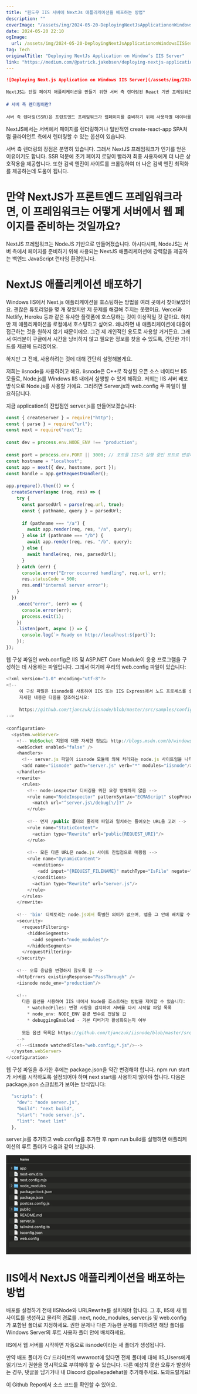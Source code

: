 ```yaml
---
title: "윈도우 IIS 서버에 NextJs 애플리케이션을 배포하는 방법"
description: ""
coverImage: "/assets/img/2024-05-20-DeployingNextJsApplicationonWindowsIISServer_0.png"
date: 2024-05-20 22:10
ogImage: 
  url: /assets/img/2024-05-20-DeployingNextJsApplicationonWindowsIISServer_0.png
tag: Tech
originalTitle: "Deploying NextJs Application on Window’s IIS Server"
link: "https://medium.com/@patrick.jakobsen/deploying-nextjs-application-on-windows-iis-server-60793f416eb1"
---
```



```markdown
![Deploying Next.js Application on Windows IIS Server](/assets/img/2024-05-20-DeployingNextJsApplicationonWindowsIISServer_0.png)

NextJS는 단일 페이지 애플리케이션을 만들기 위한 서버 측 렌더링된 React 기반 프레임워크입니다. 서버 측 렌더링 기능으로 인해 매우 인기가 높습니다. NextJS를 사용하여 다음 애플리케이션을 작성하는 것은 매우 간단합니다. NextJS를 사용하기 위해 명시적으로 구성할 필요가 없습니다. npm run dev를 실행하고 애플리케이션을 구축하기 시작하면 됩니다.

# 서버 측 렌더링이란?

서버 측 렌더링(SSR)은 프런트엔드 프레임워크가 웹페이지를 준비하기 위해 사용자별 데이터를 서버 측에서 가져와 사용자 화면으로 보내는 능력입니다. 사용자에게 표시하기 위해 클라이언트 측에서 웹페이지를 준비하는 대신에 서버 측에서 웹페이지를 준비합니다.
``` 

<div class="content-ad"></div>

NextJS에서는 서버에서 페이지를 렌더링하거나 일반적인 create-react-app SPA처럼 클라이언트 측에서 렌더링할 수 있는 옵션이 있습니다.

서버 측 렌더링의 장점은 분명히 있습니다. 그래서 NextJS 프레임워크가 인기를 얻은 이유이기도 합니다. SSR 덕분에 초기 페이지 로딩이 빨라져 최종 사용자에게 더 나은 상호작용을 제공합니다. 또한 검색 엔진이 사이트를 크롤링하여 더 나은 검색 엔진 최적화를 제공하는데 도움이 됩니다.

# 만약 NextJS가 프론트엔드 프레임워크라면, 이 프레임워크는 어떻게 서버에서 웹 페이지를 준비하는 것일까요?

NextJS 프레임워크는 NodeJS 기반으로 만들어졌습니다. 아시다시피, NodeJS는 서버 측에서 페이지를 준비하기 위해 사용되는 NextJS 애플리케이션에 강력함을 제공하는 백엔드 JavaScript 런타임 환경입니다.

<div class="content-ad"></div>

# NextJS 애플리케이션 배포하기

Windows IIS에서 Next.js 애플리케이션을 호스팅하는 방법을 여러 곳에서 찾아보았어요. 괜찮은 튜토리얼을 몇 개 찾았지만 제 문제를 해결해 주지는 못했어요. Vercel과 Netlify, Heroku 등과 같은 유사한 플랫폼에 호스팅하는 것이 이상적일 것 같아요. 하지만 제 애플리케이션을 로컬에서 호스팅하고 싶어요. 왜냐하면 내 애플리케이션에 대중이 접근하는 것을 원하지 않기 때문이에요. 그건 제 개인적인 용도로 사용할 거거든요. 그래서 여러분이 구글에서 시간을 낭비하지 않고 필요한 정보를 찾을 수 있도록, 간단한 가이드를 제공해 드리겠어요.

하지만 그 전에, 사용하려는 것에 대해 간단히 설명해볼게요.

저희는 iisnode을 사용하려고 해요. iisnode은 C++로 작성된 오픈 소스 네이티브 IIS 모듈로, Node.js를 Windows IIS 내에서 실행할 수 있게 해줘요. 저희는 IIS 서버 배포 방식으로 Node.js를 사용할 거에요. 그러려면 Server.js와 web.config 두 파일이 필요하답니다.

<div class="content-ad"></div>

지금 application의 진입점인 server.js를 만들어보겠습니다:

```js
const { createServer } = require("http");
const { parse } = require("url");
const next = require("next");

const dev = process.env.NODE_ENV !== "production";

const port = process.env.PORT || 3000; // 포트를 IIS가 실행 중인 포트로 변경하세요. 기본값은 80이고 개발 중이면 3000입니다.
const hostname = "localhost";
const app = next({ dev, hostname, port });
const handle = app.getRequestHandler();

app.prepare().then(() => {
  createServer(async (req, res) => {
    try {
      const parsedUrl = parse(req.url, true);
      const { pathname, query } = parsedUrl;

      if (pathname === "/a") {
        await app.render(req, res, "/a", query);
      } else if (pathname === "/b") {
        await app.render(req, res, "/b", query);
      } else {
        await handle(req, res, parsedUrl);
      }
    } catch (err) {
      console.error("Error occurred handling", req.url, err);
      res.statusCode = 500;
      res.end("internal server error");
    }
  })
    .once("error", (err) => {
      console.error(err);
      process.exit(1);
    })
    .listen(port, async () => {
      console.log(`> Ready on http://localhost:${port}`);
    });
});
```

웹 구성 파일인 web.config은 IIS 및 ASP.NET Core Module이 응용 프로그램을 구성하는 데 사용하는 파일입니다. 그래서 여기에 우리의 web.config 파일이 있습니다:

```js
<?xml version="1.0" encoding="utf-8"?>
<!--
     이 구성 파일은 iisnode를 사용하여 IIS 또는 IIS Express에서 노드 프로세스를 실행하는 경우 필요합니다.
     자세한 내용은 다음을 참조하십시오:

     https://github.com/tjanczuk/iisnode/blob/master/src/samples/configuration/web.config
-->

<configuration>
  <system.webServer>
    <!-- WebSocket 지원에 대한 자세한 정보는 http://blogs.msdn.com/b/windowsazure/archive/2013/11/14/introduction-to-websockets-on-windows-azure-web-sites.aspx에서 확인할 수 있습니다 -->
    <webSocket enabled="false" />
    <handlers>
      <!-- server.js 파일이 iisnode 모듈에 의해 처리되는 node.js 사이트임을 나타냄 -->
      <add name="iisnode" path="server.js" verb="*" modules="iisnode"/>
    </handlers>
    <rewrite>
      <rules>
        <!-- node-inspector 디버깅을 위한 요청 방해하지 않음 -->
        <rule name="NodeInspector" patternSyntax="ECMAScript" stopProcessing="true">
          <match url="^server.js\/debug[\/]?" />
        </rule>

        <!-- 먼저 /public 폴더의 물리적 파일과 일치하는 들어오는 URL을 고려 -->
        <rule name="StaticContent">
          <action type="Rewrite" url="public{REQUEST_URI}"/>
        </rule>

        <!-- 모든 다른 URL은 node.js 사이트 진입점으로 매핑됨 -->
        <rule name="DynamicContent">
          <conditions>
            <add input="{REQUEST_FILENAME}" matchType="IsFile" negate="True"/>
          </conditions>
          <action type="Rewrite" url="server.js"/>
        </rule>
      </rules>
    </rewrite>
    
    <!-- 'bin' 디렉토리는 node.js에서 특별한 의미가 없으며, 앱을 그 안에 배치할 수 있음 -->
    <security>
      <requestFiltering>
        <hiddenSegments>
          <add segment="node_modules"/>
        </hiddenSegments>
      </requestFiltering>
    </security>

    <!-- 오류 응답을 변경하지 않도록 함 -->
    <httpErrors existingResponse="PassThrough" />
    <iisnode node_env="production"/>

    <!--
      다음 옵션을 사용하여 IIS 내에서 Node를 호스트하는 방법을 제어할 수 있습니다:
        * watchedFiles: 변경 사항을 감지하여 서버를 다시 시작할 파일 목록
        * node_env: NODE_ENV 환경 변수로 전달될 값
        * debuggingEnabled - 기본 디버거가 활성화되는지 여부

      모든 옵션 목록은 https://github.com/tjanczuk/iisnode/blob/master/src/samples/configuration/web.config에서 확인 가능합니다
    -->
    <!--<iisnode watchedFiles="web.config;*.js"/>-->
  </system.webServer>
</configuration>
```

<div class="content-ad"></div>

웹 구성 파일을 추가한 후에는 package.json을 약간 변경해야 합니다. npm run start가 서버를 시작하도록 설정되어야 하며 next start를 사용하지 않아야 합니다. 다음은 package.json 스크립트가 보이는 방식입니다:

```js
  "scripts": {
    "dev": "node server.js",
    "build": "next build",
    "start": "node server.js",
    "lint": "next lint"
  },
```

server.js를 추가하고 web.config를 추가한 후 npm run build를 실행하면 애플리케이션의 루트 폴더가 다음과 같이 보입니다.

![애플리케이션 루트 폴더](/assets/img/2024-05-20-DeployingNextJsApplicationonWindowsIISServer_1.png)

<div class="content-ad"></div>

# IIS에서 NextJS 애플리케이션을 배포하는 방법

배포를 설정하기 전에 IISNode와 URLRewrite를 설치해야 합니다. 그 후, IIS에 새 웹 사이트를 생성하고 물리적 경로를 .next, node_modules, server.js 및 web.config가 포함된 폴더로 지정하세요. 권한 문제나 다른 가능한 문제를 피하려면 해당 폴더를 Windows Server의 루트 사용자 폴더 안에 배치하세요.

IIS에서 웹 서버를 시작하면 자동으로 iisnode이라는 새 폴더가 생성됩니다.

만약 배포 폴더가 C:/ 드라이브의 wwwroot에 있다면 전체 폴더에 대해 IIS_Users에게 읽기/쓰기 권한을 명시적으로 부여해야 할 수 있습니다. 다른 예상치 못한 오류가 발생하는 경우, 댓글을 남기거나 내 Discord @pallepadehat을 추가해주세요. 도와드릴게요!

<div class="content-ad"></div>

이 Github Repo에서 소스 코드를 확인할 수 있어요.
